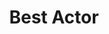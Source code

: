 ---
title: "Best Actor"
edition: 2012
winner: Joaquin Phoenix
kind: "actor"
film: the-master.md
image: https://m.media-amazon.com/images/M/MV5BMDYxYzgxNGMtMDNjMy00YmViLTg1NGUtMTM3YWI4YjllM2M3XkEyXkFqcGdeQXVyNjUwNzk3NDc@._V1_FMjpg_UX1280_.jpg
type: award
weight: 4
---